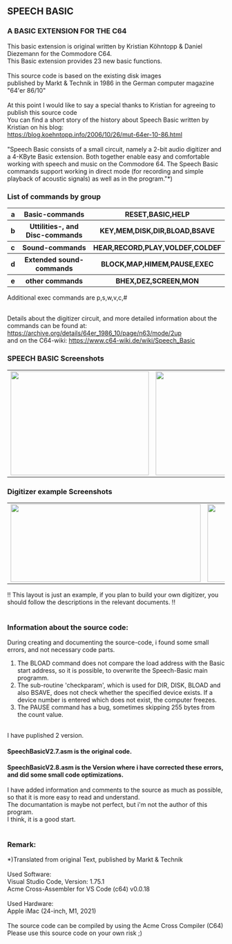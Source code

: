 <body>

## SPEECH BASIC

### A BASIC EXTENSION FOR THE C64

This basic extension is original written by 
Kristian Köhntopp & Daniel Diezemann for the Commodore C64.<br />
This Basic extension provides 23 new basic functions.<br />
<br />
This source code is based on the existing disk images<br />
published by Markt & Technik in 1986 in the German computer magazine "64'er 86/10"
<br />
<br />
At this point I would like to say a special thanks to Kristian for agreeing to publish this source code<br />
You can find a short story of the history about Speech Basic written by Kristian on his blog:<br />
https://blog.koehntopp.info/2006/10/26/mut-64er-10-86.html
<br />
<br />
"Speech Basic consists of a small circuit, namely a 2-bit audio digitizer and a 4-KByte Basic extension. Both together enable easy and comfortable working with speech and music on the Commodore 64. The Speech Basic commands support working in direct mode (for recording and simple playback of acoustic signals) as well as in the program."*)<br />

### List of commands by group

<div align="left">
<table border="0" cellpadding="6" width="600">
 <tr>
  <th>a</th>
  <th>Basic-commands</th>
  <th>RESET,BASIC,HELP</th>
 </tr><tr>
 <tr>
  <th>b</th>
  <th>Uttilities-, and Disc-commands</th>
  <th>KEY,MEM,DISK,DIR,BLOAD,BSAVE</th>
 </tr><tr>
  <tr>
  <th>c</th>
  <th>Sound-commands</th>
  <th>HEAR,RECORD,PLAY,VOLDEF,COLDEF</th>
 </tr><tr>
  <tr>
  <th>d</th>
  <th>Extended sound-commands</th>
  <th>BLOCK,MAP,HIMEM,PAUSE,EXEC</th>
 </tr><tr>
  <tr>
  <th>e</th>
  <th>other commands</th>
  <th>BHEX,DEZ,SCREEN,MON</th>
 </tr><tr>
</table>
</div>


Additional exec commands are
p,s,w,v,c,#
<br />
<br />

Details about the digitizer circuit, and more detailed information about the commands can be found at: https://archive.org/details/64er_1986_10/page/n63/mode/2up <br />
and on the C64-wiki: https://www.c64-wiki.de/wiki/Speech_Basic <br />


### SPEECH BASIC Screenshots<br />
<div align="left">
<table border="0" cellpadding="6" width="600">
 <tr>
  <td align="center"><img src="https://github.com/LeshanDaFo/C64-Speech-Basic/assets/97148663/e5a720d4-59c6-47f7-a286-d7bd7b8e06c7" width="320" height="240"></td>
  <td align="center"><img src="https://github.com/LeshanDaFo/C64-Speech-Basic/assets/97148663/e5bc1f5f-b2b6-4cd0-ac3a-545b3b69063f" width="320" height="240"></td>
 </tr>
</table>
</div>

### Digitizer example Screenshots<br />
<div align="left">
<table border="0" cellpadding="6">
 <tr>
  <td align="center"><img src="https://github.com/LeshanDaFo/C64-Speech-Basic/assets/97148663/67fb171c-8fec-40c8-8c68-34f8ae4ab02e" width="440" height="180"></td>
  <td align="center"><img src="https://github.com/LeshanDaFo/C64-Speech-Basic/assets/97148663/1ce12357-e1bb-4ff1-b7b6-869174333874" width="200" height="180"></td>
 </tr>
</table>
</div>
!! This layout is just an example, if you plan to build your own digitizer, you should follow the descriptions in the relevant documents. !!
<br />
<br />

### Information about the source code:
During creating and documenting the source-code, i found some small errors, and not necessary code parts.<br />
1. The BLOAD command does not compare the load address with the Basic start address, so it is possible, to overwrite the Speech-Basic main programm.<br />
2. The sub-routine 'checkparam', which is used for DIR, DISK, BLOAD and also BSAVE, does not check whether the specified device exists. If a device number is entered which does not exist, the computer freezes.<br />
3. The PAUSE command has a bug, sometimes skipping 255 bytes from the count value.<br />
<br />
I have puplished 2 version.

#### SpeechBasicV2.7.asm is the original code.<br />
#### SpeechBasicV2.8.asm is the Version where i have corrected these errors, and did some small code optimizations.<br />

I have added information and comments to the source as much as possible, so that it is more easy to read and understand.<br />
The documantation is maybe not perfect, but i'm not the author of this program.<br />
I think, it is a good start.<br />
<br />
### Remark:
*)Translated from original Text, published by Markt & Technik
<br /><br />
Used Software:    
Visual Studio Code, Version: 1.75.1    
Acme Cross-Assembler for VS Code (c64) v0.0.18  
<br />
Used Hardware:    
Apple iMac (24-inch, M1, 2021)      
<br />
The source code can be compiled by using the Acme Cross Compiler (C64)
<br />
Please use this source code on your own risk ;)
</body>

